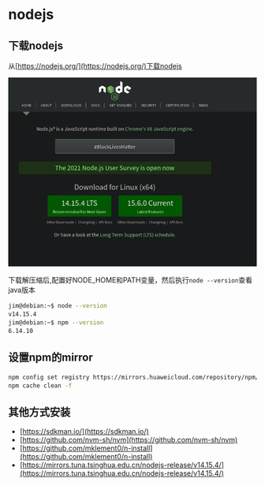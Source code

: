 # nodejs

## 下载nodejs

从[https://nodejs.org/](https://nodejs.org/)下载nodejs

![install-nodejs](img/install-nodejs.png)

下载解压缩后,配置好NODE_HOME和PATH变量，然后执行`node --version`查看java版本


```bash
jim@debian:~$ node --version
v14.15.4
jim@debian:~$ npm --version
6.14.10
```

## 设置npm的mirror

```bash
npm config set registry https://mirrors.huaweicloud.com/repository/npm/
npm cache clean -f
```

## 其他方式安装

- [https://sdkman.io/](https://sdkman.io/)
- [https://github.com/nvm-sh/nvm](https://github.com/nvm-sh/nvm)
- [https://github.com/mklement0/n-install](https://github.com/mklement0/n-install)
- [https://mirrors.tuna.tsinghua.edu.cn/nodejs-release/v14.15.4/](https://mirrors.tuna.tsinghua.edu.cn/nodejs-release/v14.15.4/)